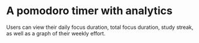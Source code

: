 # A pomodoro timer with analytics

Users can view their daily focus duration, total focus duration, study streak, as well as a graph of their weekly effort.

